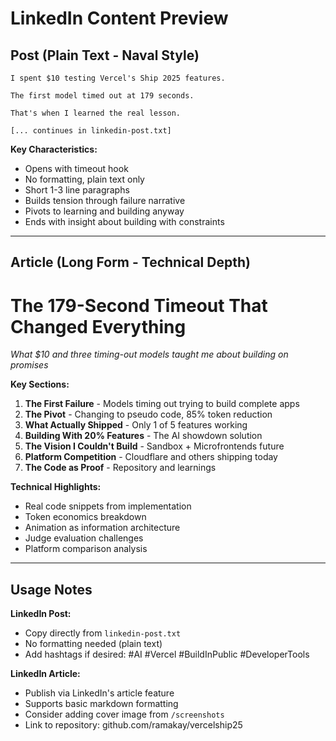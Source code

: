 # LinkedIn Content Preview

## Post (Plain Text - Naval Style)

```
I spent $10 testing Vercel's Ship 2025 features.

The first model timed out at 179 seconds.

That's when I learned the real lesson.

[... continues in linkedin-post.txt]
```

**Key Characteristics:**
- Opens with timeout hook
- No formatting, plain text only
- Short 1-3 line paragraphs
- Builds tension through failure narrative
- Pivots to learning and building anyway
- Ends with insight about building with constraints

---

## Article (Long Form - Technical Depth)

# The 179-Second Timeout That Changed Everything

*What $10 and three timing-out models taught me about building on promises*

**Key Sections:**
1. **The First Failure** - Models timing out trying to build complete apps
2. **The Pivot** - Changing to pseudo code, 85% token reduction
3. **What Actually Shipped** - Only 1 of 5 features working
4. **Building With 20% Features** - The AI showdown solution
5. **The Vision I Couldn't Build** - Sandbox + Microfrontends future
6. **Platform Competition** - Cloudflare and others shipping today
7. **The Code as Proof** - Repository and learnings

**Technical Highlights:**
- Real code snippets from implementation
- Token economics breakdown
- Animation as information architecture
- Judge evaluation challenges
- Platform comparison analysis

---

## Usage Notes

**LinkedIn Post:**
- Copy directly from `linkedin-post.txt`
- No formatting needed (plain text)
- Add hashtags if desired: #AI #Vercel #BuildInPublic #DeveloperTools

**LinkedIn Article:**
- Publish via LinkedIn's article feature
- Supports basic markdown formatting
- Consider adding cover image from `/screenshots`
- Link to repository: github.com/ramakay/vercelship25